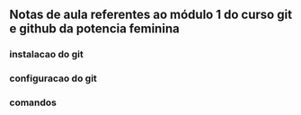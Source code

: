 ## Notas de aula referentes ao módulo 1 do curso git e github da potencia feminina

### instalacao do git

### configuracao do git



### comandos